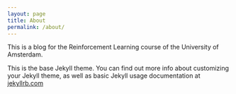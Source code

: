 ```yaml
---
layout: page
title: About
permalink: /about/
---
```


This is a blog for the Reinforcement Learning course of the University of Amsterdam.

This is the base Jekyll theme. You can find out more info about customizing your Jekyll theme, as well as basic Jekyll usage documentation at [jekyllrb.com](https://jekyllrb.com/)
